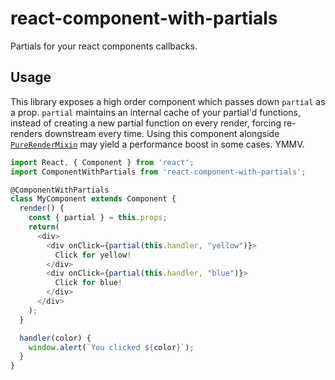 # react-component-with-partials

Partials for your react components callbacks.

## Usage

This library exposes a high order component which passes down `partial` as a prop. `partial` maintains an internal cache of your partial'd functions, instead of creating a new partial function on every render, forcing re-renders downstream every time. Using this component alongside [`PureRenderMixin`](https://facebook.github.io/react/docs/pure-render-mixin.html) may yield a performance boost in some cases. YMMV.

``` javascript
import React, { Component } from 'react';
import ComponentWithPartials from 'react-component-with-partials';

@ComponentWithPartials
class MyComponent extends Component {
  render() {
    const { partial } = this.props;
    return(
      <div>
        <div onClick={partial(this.handler, "yellow")}>
          Click for yellow!
        </div>
        <div onClick={partial(this.handler, "blue")}>
          Click for blue!
        </div>
      </div>
    );
  }

  handler(color) {
    window.alert(`You clicked ${color}`);
  }
}

```
